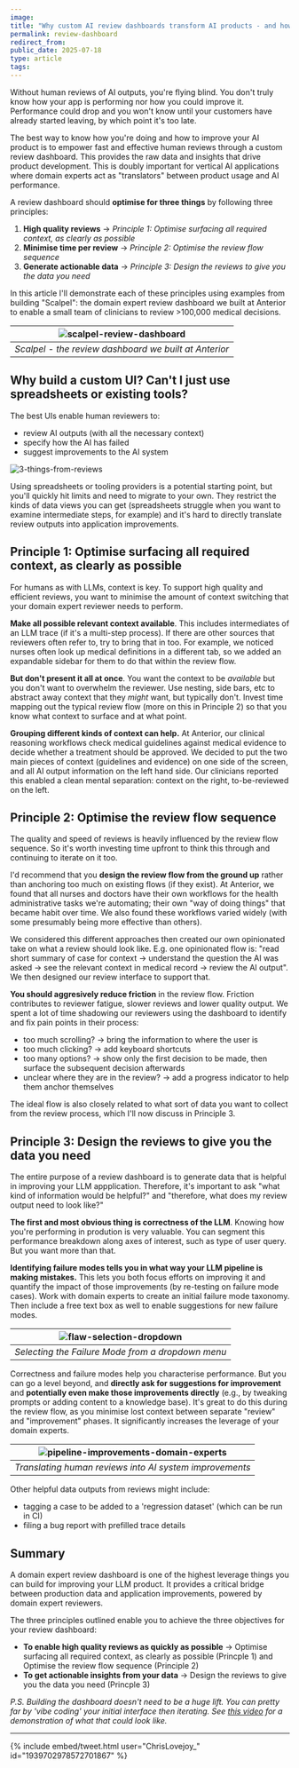 ```yaml
---
image: 
title: "Why custom AI review dashboards transform AI products - and how to build one"
permalink: review-dashboard
redirect_from: 
public_date: 2025-07-18
type: article
tags:
---
```


Without human reviews of AI outputs, you're flying blind. You don't truly know how your app is performing nor how you could improve it. Performance could drop and you won't know until your customers have already started leaving, by which point it's too late.

The best way to know how you're doing and how to improve your AI product is to empower fast and effective human reviews through a custom review dashboard. This provides the raw data and insights that drive product development. This is doubly important for vertical AI applications where domain experts act as "translators" between product usage and AI performance.

A review dashboard should **optimise for three things** by following three principles:
1. **High quality reviews** -> *Principle 1: Optimise surfacing all required context, as clearly as possible*
2. **Minimise time per review** -> *Principle 2: Optimise the review flow sequence*
3. **Generate actionable data** -> *Principle 3: Design the reviews to give you the data you need*

In this article I'll demonstrate each of these principles using examples from building "Scalpel": the domain expert review dashboard we built at Anterior to enable a small team of clinicians to review >100,000 medical decisions.

| ![scalpel-review-dashboard](../assets/images/article-images/Scalpel.jpeg) | 
|:--:| 
| *Scalpel - the review dashboard we built at Anterior* |

## Why build a custom UI? Can't I just use spreadsheets or existing tools?
The best UIs enable human reviewers to:
- review AI outputs (with all the necessary context)
- specify how the AI has failed
- suggest improvements to the AI system

![3-things-from-reviews](../assets/images/article-images/3-things-from-reviews.png)

Using spreadsheets or tooling providers is a potential starting point, but you'll quickly hit limits and need to migrate to your own. They restrict the kinds of data views you can get (spreadsheets struggle when you want to examine intermediate steps, for example) and it's hard to directly translate review outputs into application improvements.


## Principle 1: Optimise surfacing all required context, as clearly as possible

For humans as with LLMs, context is key. To support high quality and efficient reviews, you want to minimise the amount of context switching that your domain expert reviewer needs to perform.

**Make all possible relevant context available**. This includes intermediates of an LLM trace (if it's a multi-step process). If there are other sources that reviewers often refer to, try to bring that in too. For example, we noticed nurses often look up medical definitions in a different tab, so we added an expandable sidebar for them to do that within the review flow.

**But don't present it all at once**. You want the context to be *available* but you don't want to overwhelm the reviewer. Use nesting, side bars, etc to abstract away context that they *might* want, but typically don't. Invest time mapping out the typical review flow (more on this in Principle 2) so that you know what context to surface and at what point.

**Grouping different kinds of context can help.** At Anterior, our clinical reasoning workflows check medical guidelines against medical evidence to decide whether a treatment should be approved. We decided to put the two main pieces of context (guidelines and evidence) on one side of the screen, and all AI output information on the left hand side. Our clinicians reported this enabled a clean mental separation: context on the right, to-be-reviewed on the left. 

## Principle 2: Optimise the review flow sequence

The quality and speed of reviews is heavily influenced by the review flow sequence. So it's worth investing time upfront to think this through and continuing to iterate on it too.

I'd recommend that you **design the review flow from the ground up** rather than anchoring too much on existing flows (if they exist). At Anterior, we found that all nurses and doctors have their own workflows for the health administrative tasks we're automating; their own "way of doing things" that became habit over time. We also found these workflows varied widely (with some presumably being more effective than others).

We considered this different approaches then created our own opinionated take on what a review should look like. E.g. one opinionated flow is: "read short summary of case for context -> understand the question the AI was asked -> see the relevant context in medical record -> review the AI output". We then designed our review interface to support that.

**You should aggresively reduce friction** in the review flow. Friction contributes to reviewer fatigue, slower reviews and lower quality output. We spent a lot of time shadowing our reviewers using the dashboard to identify and fix pain points in their process:
- too much scrolling? -> bring the information to where the user is 
- too much clicking? -> add keyboard shortcuts
- too many options? -> show only the first decision to be made, then surface the subsequent decision afterwards
- unclear where they are in the review? -> add a progress indicator to help them anchor themselves

The ideal flow is also closely related to what sort of data you want to collect from the review process, which I'll now discuss in Principle 3.

## Principle 3: Design the reviews to give you the data you need

The entire purpose of a review dashboard is to generate data that is helpful in improving your LLM appplication. Therefore, it's important to ask "what kind of information would be helpful?" and "therefore, what does my review output need to look like?"

**The first and most obvious thing is correctness of the LLM**. Knowing how you're performing in prodution is very valuable. You can segment this performance breakdown along axes of interest, such as type of user query. But you want more than that.

**Identifying failure modes tells you in what way your LLM pipeline is making mistakes.** This lets you both focus efforts on improving it and quantify the impact of those improvements (by re-testing on failure mode cases). Work with domain experts to create an initial failure mode taxonomy. Then include a free text box as well to enable suggestions for new failure modes.

| ![flaw-selection-dropdown](../assets/images/article-images/flaw-selection.png) | 
|:--:| 
| *Selecting the Failure Mode from a dropdown menu* |

Correctness and failure modes help you characterise performance. But you can go a level beyond, and **directly ask for suggestions for improvement** and **potentially even make those improvements directly** (e.g., by tweaking prompts or adding content to a knowledge base). It's great to do this during the review flow, as you minimise lost context between separate "review" and "improvement" phases. It significantly increases the leverage of your domain experts. <!-- potentially add link to other article - on doctors as the bridge -->


| ![pipeline-improvements-domain-experts](../assets/images/article-images/pipeline-improvements-domain-experts.png) | 
|:--:| 
| *Translating human reviews into AI system improvements* |

Other helpful data outputs from reviews might include:
- tagging a case to be added to a 'regression dataset' (which can be run in CI) 
- filing a bug report with prefilled trace details

## Summary
A domain expert review dashboard is one of the highest leverage things you can build for improving your LLM product. It provides a critical bridge between production data and application improvements, powered by domain expert reviewers.

The three principles outlined enable you to achieve the three objectives for your review dashboard:
- **To enable high quality reviews as quickly as possible** -> Optimise surfacing all required context, as clearly as possible (Princple 1) and Optimise the review flow sequence (Principle 2)
- **To get actionable insights from your data** -> Design the reviews to give you the data you need (Princple 3)


*P.S. Building the dashboard doesn't need to be a huge lift. You can pretty far by 'vibe coding' your initial interface then iterating. See [this video](https://youtu.be/qH1dZ8JLLdU?feature=shared&t=771) for a demonstration of what that could look like.*


---

{% include embed/tweet.html user="ChrisLovejoy_" id="1939702978572701867" %}
